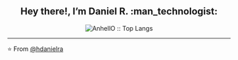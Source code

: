 <p align="center">
  <h2 align="center">Hey there!, I’m Daniel R. :man_technologist:</h2>
</p>

<p align="center"><img src="https://github-readme-stats.vercel.app/api/top-langs/?username=hdanielra&langs_count=10&theme=tokyonight&layout=compact" alt="AnhellO :: Top Langs" /></p>

---

⭐️ From [@hdanielra](https://github.com/hdanielra)
